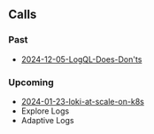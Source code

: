 

## Calls

### Past

- [2024-12-05-LogQL-Does-Don'ts](projects/Loki%20Community%20Calls/2024-12-05-LogQL-Does-Don'ts.md)

### Upcoming


- [2024-01-23-loki-at-scale-on-k8s](projects/Loki%20Community%20Calls/2024-01-23-loki-at-scale-on-k8s.md)
- Explore Logs
- Adaptive Logs